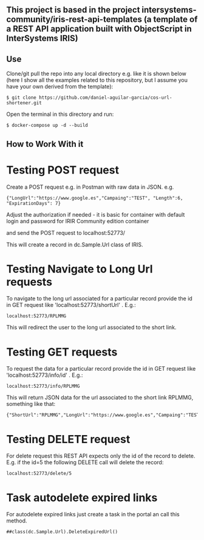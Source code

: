 
## This project is based in the project intersystems-community/iris-rest-api-templates (a template of a REST API application built with ObjectScript in InterSystems IRIS)


## Use

Clone/git pull the repo into any local directory e.g. like it is shown below 
(here I show all the examples related to this repository, but I assume you have your own derived from the template):

```
$ git clone https://github.com/daniel-aguilar-garcia/cos-url-shortener.git
```

Open the terminal in this directory and run:

```
$ docker-compose up -d --build
```


## How to Work With it

# Testing POST request

Create a POST request e.g. in Postman with raw data in JSON. e.g.

```
{"LongUrl":"https://www.google.es","Campaing":"TEST", "Length":6, "ExpirationDays": 7}
```

Adjust the authorization if needed - it is basic for container with default login and password for IRIR Community edition container

and send the POST request to localhost:52773/

This will create a record in dc.Sample.Url class of IRIS.


# Testing Navigate to Long Url requests

To navigate to the long url associated for a particular record provide the id in GET request like 'localhost:52773/shortUrl' . E.g.:

```
localhost:52773/RPLMMG
```

This will redirect the user to the long url associated to the short link.


# Testing GET requests

To request the data for a particular record provide the id in GET request like 'localhost:52773/info/id' . E.g.:

```
localhost:52773/info/RPLMMG
```

This will return JSON data for the url associated to the short link RPLMMG, something like that:

```
{"ShortUrl":"RPLMMG","LongUrl":"https://www.google.es","Campaing":"TEST","Length":6,"Clicked":false,"ExpirationDays":7,"ExpirationDate":66517}
```


# Testing DELETE request

For delete request this REST API expects only the id of the record to delete. E.g. if the id=5 the following DELETE call will delete the record:

```
localhost:52773/delete/5
```

# Task autodelete expired links

For autodelete expired links just create a task in the portal an call this method.

```
##class(dc.Sample.Url).DeleteExpiredUrl()
```

